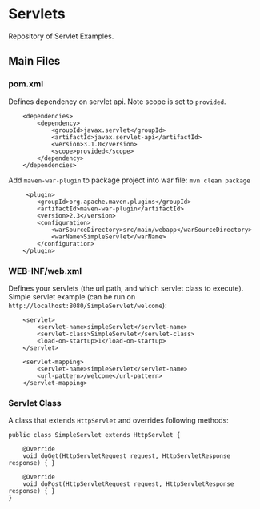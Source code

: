 # Servlets

Repository of Servlet Examples.

## Main Files

### pom.xml

Defines dependency on servlet api. Note scope is set to `provided`.

```
    <dependencies>
        <dependency>
            <groupId>javax.servlet</groupId>
            <artifactId>javax.servlet-api</artifactId>
            <version>3.1.0</version>
            <scope>provided</scope>
        </dependency>
    </dependencies>
```

Add `maven-war-plugin` to package project into war file: `mvn clean package`

```
     <plugin>
        <groupId>org.apache.maven.plugins</groupId>
        <artifactId>maven-war-plugin</artifactId>
        <version>2.3</version>
        <configuration>
            <warSourceDirectory>src/main/webapp</warSourceDirectory>
            <warName>SimpleServlet</warName>
        </configuration>
    </plugin>
```

### WEB-INF/web.xml

Defines your servlets (the url path, and which servlet class to execute).
Simple servlet example (can be run on `http://localhost:8080/SimpleServlet/welcome`):

```
    <servlet>
        <servlet-name>simpleServlet</servlet-name>
        <servlet-class>SimpleServlet</servlet-class>
        <load-on-startup>1</load-on-startup>
    </servlet>

    <servlet-mapping>
        <servlet-name>simpleServlet</servlet-name>
        <url-pattern>/welcome</url-pattern>
    </servlet-mapping>
```

### Servlet Class 

A class that extends `HttpServlet` and overrides following methods:

```
public class SimpleServlet extends HttpServlet {

    @Override
    void doGet(HttpServletRequest request, HttpServletResponse response) { }
    
    @Override
    void doPost(HttpServletRequest request, HttpServletResponse response) { }
}
```

